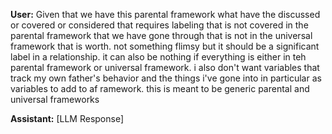 **User:**
Given that we have this parental framework what have the discussed or covered or considered that requires labeling that is not covered in the parental framework that we have gone through that is not in the universal framework that is worth. not something flimsy but it should be a significant label in a relationship. it can also be nothing if everything is either in teh parental framework or universal framework. i also don't want variables that track my own father's behavior and the things i've gone into in particular as variables to add to af ramework. this is meant to be generic parental and universal frameworks


**Assistant:**
[LLM Response]


